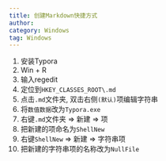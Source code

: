 ```yaml
---
title: 创建Markdown快捷方式
author:
category: Windows
tag: Windows
---
```


1. 安装Typora
2. Win + R
3. 输入regedit
4. 定位到`HKEY_CLASSES_ROOT\.md`
5. 点击`.md`文件夹, 双击右侧`(默认)`项编辑字符串
6. 将`数值数据`改为`Typora.exe`
7. 右键`.md`文件夹 => 新建 => 项
8. 把新建的项命名为`ShellNew`
9. 右键`ShellNew` => 新建 => 字符串项
10. 把新建的字符串项的名称改为`NullFile`
